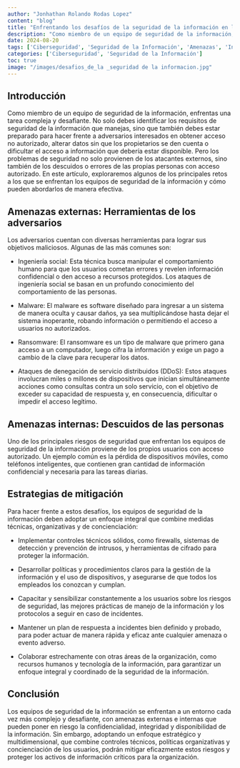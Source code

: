 ```yaml
---
author: "Jonhathan Rolando Rodas Lopez"
content: "blog"
title: "Enfrentando los desafíos de la seguridad de la información en la era digital"
description: "Como miembro de un equipo de seguridad de la información, enfrentas una tarea compleja y desafiante. No solo debes identificar los requisitos de seguridad de la información que manejas, sino que también debes estar preparado para hacer frente a adversarios interesados en obtener acceso no autorizado, alterar datos sin que los propietarios se den cuenta o dificultar el acceso a información que debería estar disponible."
date: 2024-08-20
tags: ['Ciberseguridad', 'Seguridad de la Información', 'Amenazas', 'Ingeniería Social', 'Malware', 'Ransomware', 'DDoS', 'Descuidos de Usuarios', 'Estrategias de Mitigación']
categories: ['Ciberseguridad', 'Seguridad de la Información']
toc: true
image: "/images/desafios_de_la _seguridad de la informacion.jpg"
---
```

## Introducción
Como miembro de un equipo de seguridad de la información, enfrentas una tarea compleja y desafiante. No solo debes identificar los requisitos de seguridad de la información que manejas, sino que también debes estar preparado para hacer frente a adversarios interesados en obtener acceso no autorizado, alterar datos sin que los propietarios se den cuenta o dificultar el acceso a información que debería estar disponible. Pero los problemas de seguridad no solo provienen de los atacantes externos, sino también de los descuidos o errores de las propias personas con acceso autorizado. En este artículo, exploraremos algunos de los principales retos a los que se enfrentan los equipos de seguridad de la información y cómo pueden abordarlos de manera efectiva.

## Amenazas externas: Herramientas de los adversarios
Los adversarios cuentan con diversas herramientas para lograr sus objetivos maliciosos. Algunas de las más comunes son:

- Ingeniería social: Esta técnica busca manipular el comportamiento humano para que los usuarios cometan errores y revelen información confidencial o den acceso a recursos protegidos. Los ataques de ingeniería social se basan en un profundo conocimiento del comportamiento de las personas.

- Malware: El malware es software diseñado para ingresar a un sistema de manera oculta y causar daños, ya sea multiplicándose hasta dejar el sistema inoperante, robando información o permitiendo el acceso a usuarios no autorizados.

- Ransomware: El ransomware es un tipo de malware que primero gana acceso a un computador, luego cifra la información y exige un pago a cambio de la clave para recuperar los datos.

- Ataques de denegación de servicio distribuidos (DDoS): Estos ataques involucran miles o millones de dispositivos que inician simultáneamente acciones como consultas contra un solo servicio, con el objetivo de exceder su capacidad de respuesta y, en consecuencia, dificultar o impedir el acceso legítimo.

## Amenazas internas: Descuidos de las personas
Uno de los principales riesgos de seguridad que enfrentan los equipos de seguridad de la información proviene de los propios usuarios con acceso autorizado. Un ejemplo común es la pérdida de dispositivos móviles, como teléfonos inteligentes, que contienen gran cantidad de información confidencial y necesaria para las tareas diarias.

## Estrategias de mitigación
Para hacer frente a estos desafíos, los equipos de seguridad de la información deben adoptar un enfoque integral que combine medidas técnicas, organizativas y de concienciación:

- Implementar controles técnicos sólidos, como firewalls, sistemas de detección y prevención de intrusos, y herramientas de cifrado para proteger la información.

- Desarrollar políticas y procedimientos claros para la gestión de la información y el uso de dispositivos, y asegurarse de que todos los empleados los conozcan y cumplan.

- Capacitar y sensibilizar constantemente a los usuarios sobre los riesgos de seguridad, las mejores prácticas de manejo de la información y los protocolos a seguir en caso de incidentes.

- Mantener un plan de respuesta a incidentes bien definido y probado, para poder actuar de manera rápida y eficaz ante cualquier amenaza o evento adverso.

- Colaborar estrechamente con otras áreas de la organización, como recursos humanos y tecnología de la información, para garantizar un enfoque integral y coordinado de la seguridad de la información.

## Conclusión
Los equipos de seguridad de la información se enfrentan a un entorno cada vez más complejo y desafiante, con amenazas externas e internas que pueden poner en riesgo la confidencialidad, integridad y disponibilidad de la información. Sin embargo, adoptando un enfoque estratégico y multidimensional, que combine controles técnicos, políticas organizativas y concienciación de los usuarios, podrán mitigar eficazmente estos riesgos y proteger los activos de información críticos para la organización.